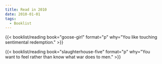 ```yaml
---
title: Read in 2010
date: 2010-01-01
tags:
  - Booklist
---
```


{{< booklist/reading 
    book="goose-girl" 
    format="p"
    why="You like touching sentimental redemption." >}}

{{< booklist/reading 
    book="slaughterhouse-five" 
    format="p"
    why="You want to feel rather than know what war does to men." >}}

